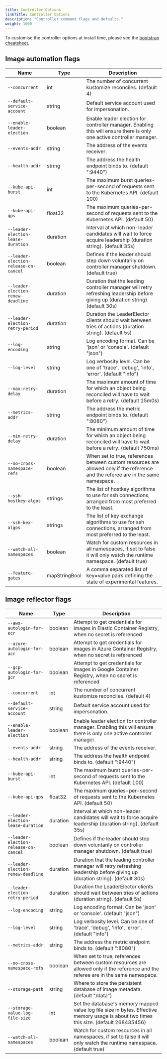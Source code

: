 ```yaml
---
title: Controller Options
linkTitle: Controller Options
description: "Controller command flags and defaults."
weight: 1000
---
```


To customise the controller options at install time,
please see the [bootstrap cheatsheet](../../cheatsheets/bootstrap.md).

## Image automation flags

| Name                                  | Type          | Description                                                                                                                        |
|---------------------------------------|---------------|------------------------------------------------------------------------------------------------------------------------------------|
| `--concurrent`                        | int           | The number of concurrent kustomize reconciles. (default 4)                                                                         |
| `--default-service-account`           | string        | Default service account used for impersonation.                                                                                    |
| `--enable-leader-election`            | boolean       | Enable leader election for controller manager. Enabling this will ensure there is only one active controller manager.              |
| `--events-addr`                       | string        | The address of the events receiver.                                                                                                |
| `--health-addr`                       | string        | The address the health endpoint binds to. (default ":9440")                                                                        |
| `--kube-api-burst`                    | int           | The maximum burst queries-per-second of requests sent to the Kubernetes API. (default 100)                                         |
| `--kube-api-qps`                      | float32       | The maximum queries-per-second of requests sent to the Kubernetes API. (default 50)                                                |
| `--leader-election-lease-duration`    | duration      | Interval at which non-leader candidates will wait to force acquire leadership (duration string). (default 35s)                     |
| `--leader-election-release-on-cancel` | boolean       | Defines if the leader should step down voluntarily on controller manager shutdown. (default true)                                  |
| `--leader-election-renew-deadline`    | duration      | Duration that the leading controller manager will retry refreshing leadership before giving up (duration string). (default 30s)    |
| `--leader-election-retry-period`      | duration      | Duration the LeaderElector clients should wait between tries of actions (duration string). (default 5s)                            |
| `--log-encoding`                      | string        | Log encoding format. Can be 'json' or 'console'. (default "json")                                                                  |
| `--log-level`                         | string        | Log verbosity level. Can be one of 'trace', 'debug', 'info', 'error'. (default "info")                                             |
| `--max-retry-delay`                   | duration      | The maximum amount of time for which an object being reconciled will have to wait before a retry. (default 15m0s)                  |
| `--metrics-addr`                      | string        | The address the metric endpoint binds to. (default ":8080")                                                                        |
| `--min-retry-delay`                   | duration      | The minimum amount of time for which an object being reconciled will have to wait before a retry. (default 750ms)                  |
| `--no-cross-namespace-refs`           | boolean       | When set to true, references between custom resources are allowed only if the reference and the referee are in the same namespace. |
| `--ssh-hostkey-algos`                 | strings       | The list of hostkey algorithms to use for ssh connections, arranged from most preferred to the least.                              |
| `--ssh-kex-algos`                     | strings       | The list of key exchange algorithms to use for ssh connections, arranged from most preferred to the least.                         |
| `--watch-all-namespaces`              | boolean       | Watch for custom resources in all namespaces, if set to false it will only watch the runtime namespace. (default true)             |
| `--feature-gates`                     | mapStringBool | A comma separated list of key=value pairs defining the state of experimental features.                                             |

## Image reflector flags

| Name                                  | Type     | Description                                                                                                                             |
|---------------------------------------|----------|-----------------------------------------------------------------------------------------------------------------------------------------|
| `--aws-autologin-for-ecr`             | boolean  | Attempt to get credentials for images in Elastic Container Registry, when no secret is referenced                                       |
| `--azure-autologin-for-acr`           | boolean  | Attempt to get credentials for images in Azure Container Registry, when no secret is referenced                                         |
| `--gcp-autologin-for-gcr`             | boolean  | Attempt to get credentials for images in Google Container Registry, when no secret is referenced                                        |
| `--concurrent`                        | int      | The number of concurrent kustomize reconciles. (default 4)                                                                              |
| `--default-service-account`           | string   | Default service account used for impersonation.                                                                                         |
| `--enable-leader-election`            | boolean  | Enable leader election for controller manager. Enabling this will ensure there is only one active controller manager.                   |
| `--events-addr`                       | string   | The address of the events receiver.                                                                                                     |
| `--health-addr`                       | string   | The address the health endpoint binds to. (default ":9440")                                                                             |
| `--kube-api-burst`                    | int      | The maximum burst queries-per-second of requests sent to the Kubernetes API. (default 100)                                              |
| `--kube-api-qps`                      | float32  | The maximum queries-per-second of requests sent to the Kubernetes API. (default 50)                                                     |
| `--leader-election-lease-duration`    | duration | Interval at which non-leader candidates will wait to force acquire leadership (duration string). (default 35s)                          |
| `--leader-election-release-on-cancel` | boolean  | Defines if the leader should step down voluntarily on controller manager shutdown. (default true)                                       |
| `--leader-election-renew-deadline`    | duration | Duration that the leading controller manager will retry refreshing leadership before giving up (duration string). (default 30s)         |
| `--leader-election-retry-period`      | duration | Duration the LeaderElector clients should wait between tries of actions (duration string). (default 5s)                                 |
| `--log-encoding`                      | string   | Log encoding format. Can be 'json' or 'console'. (default "json")                                                                       |
| `--log-level`                         | string   | Log verbosity level. Can be one of 'trace', 'debug', 'info', 'error'. (default "info")                                                  |
| `--metrics-addr`                      | string   | The address the metric endpoint binds to. (default ":8080")                                                                             |
| `--no-cross-namespace-refs`           | boolean  | When set to true, references between custom resources are allowed only if the reference and the referee are in the same namespace.      |
| `--storage-path`                      | string   | Where to store the persistent database of image metadata. (default "/data")                                                             |
| `--storage-value-log-file-size`       | int      | Set the database's memory mapped value log file size in bytes. Effective memory usage is about two times this size. (default 268435456) |
| `--watch-all-namespaces`              | boolean  | Watch for custom resources in all namespaces, if set to false it will only watch the runtime namespace. (default true)                  |
